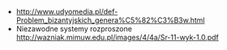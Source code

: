 - http://www.udyomedia.pl/def-Problem_bizantyjskich_genera%C5%82%C3%B3w.html
- Niezawodne systemy rozproszone http://wazniak.mimuw.edu.pl/images/4/4a/Sr-11-wyk-1.0.pdf
